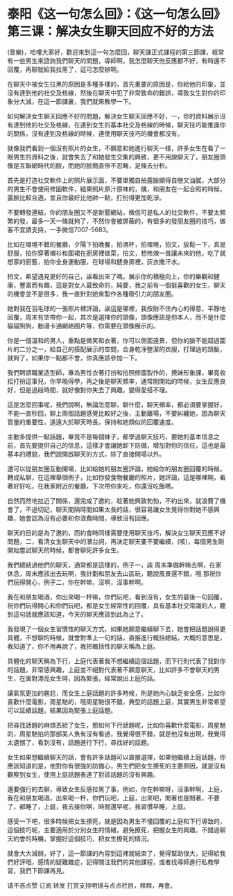 # 泰阳《这一句怎么回》：《这一句怎么回》第三课：解决女生聊天回应不好的方法

(音樂)，哈嘍大家好，歡迎來到這一句怎麼回，聊天課正式課程的第三節課，經常有一些男生來諮詢我們聊天的問題，導師啊，我怎麼聊天他反應都不好，有時還不回覆，再聊就給我拉黑了，這可怎麼辦啊。

在聊天中被女生拉黑的原因是多種多樣的，首先重要的原因是，你給他的印象，並沒有達到他的社交及格線，然後在聊天中犯了非常致命的錯誤，導致女生對你的印象分大減，在這一節課裏，我們就來教學一下。

如何解決女生聊天回應不好的問題，解決女生聊天回應不好，一，你的資料展示沒有達到他的社交及格線，在達到女生的基本社交及格線的時候，聊天技巧能推進你的關係，沒有達到及格線的時候，連使用聊天技巧的機會都沒有。

就像我們看到一個沒有照片的女生，不願意和她進行聊天一樣，許多女生在看了一眼男生的資料之後，就會失去了和她發生交集的興致，更不用說聊天了，朋友圈頭像是互聯網時代的臉，而她的臉簡直慘不忍睹，足條去分析。

首先是打造社交軟件上的照片展示面，不要單獨自拍露臉顯得自戀又油膩，大部分的男生不會使用修圖軟件，結果照片原汁原味的，醜，和朋友在一起合照的時候，露臉比較合適，並且你最好比他帥一點，打扮得更加乾淨。

不要轉發連結，你的朋友圈又不是新聞網站，微信可是私人的社交軟件，不要太頻繁的發，最多一天一條就夠了，不然你會被屏蔽的，有很多的發朋友圈的技巧，做客不宜請支持，一手微信7007-5683。

比如在環境不錯的餐廳，夕陽下拍晚餐，拍酒杯，拍環境，拍文，放鬆一下，真是舒服，拍你穿著襯衫和圍裙在廚房裡做菜，拍文，想修煉一首讓未來的他，吃了就想家的廚藝，拍你全身運動服，在球場和健身房裡，灰衣撒汗水。

拍文，希望遇見更好的自己，誒看出來了嗎，展示你的積極向上，你的樂觀和健康，豐富而有趣，這是對女人最致命的，純要，我之前有一個挺喜歡的女生，聊天的機會並不是很多，我一直針對她來製作各種吸引力的朋友圈。

她對我在羽毛球的一張照片裡評論，誒這是哪裡，我按耐不住內心的得意，平靜地回覆，周末有空帶你一起，其次是選擇你的頭像，頭像應該是你本人，而不是什麼貓貓狗狗，動漫卡通網絡圖片等，你需要在頭像展示的。

你是一個溫和的男人，重點是微笑和衣著，你可以側面遠景，但你的臉不能超過圖片的二分之一，給自己的搭配展示的空間，合身乾淨整潔的衣服，打理過的頭髮，就夠了，如果你一點都不會，你真應該參加一下。

我們聘請職業造型師，專為男性衣著打扮和拍照修圖製作的，撩妹形象課，畢竟收拾打扮這事兒，你早晚得學，再之後是聊天頻率，通常剛開始的時候，女生反應良好，但是過段時間，就好像對你失去了興趣，變得愛搭不理。

這是怎麼回事呢，我們說啊，無論怎麼聊，聊什麼，聊天頻率，都必須要掌握好，不能一直秒回，聊上兩個話題感覺比較好之後，主動離場，不要糾纏她，因為聊天質量的重要性，遠遠大於聊天時長，保持和她類似的回覆速度。

主動多提供一點話題，畢竟不是每個妹子，都學過聊天技巧，要她的基本信息之前，首先要提供自己的信息，這樣才會讓她卸下防備，增加對你的信任，這也是最基本的禮貌，我們說開啟聊天的方式，除了直接開場以外。

還可以從朋友圈互動開場，比如給她的朋友圈評論，她給你的朋友圈回覆的時候，轉成私聊，在這裡舉個例子，比如你發食物餐廳的照片，她評論，這是哪裡啊，看著好好吃，在我家附近的餐廳，下次帶你來吃，你還沒吃飯嗎。

自然而然地拉近了關係，還完成了邀約，趁著她興致勃勃，不約出來，就浪費了機會了，不過切記，聊天間隔時間如果太長的話，很容易讓女生覺得你對她不感興趣，她會認為沒有必要和你浪費時間，導致沒有回應。

聊天的目的是為了邀約，而約會時同樣需要使用聊天技巧，解決女生聊天回應不好問題，二，看清女生聊天中的潛台詞，再決定聊天要不要繼續，(咳)，每個男生剛開始嘗試聊天的時候，都會聊死許多女生。

我們總結過他們的聊天，通常都是這樣的，例子一，誒 周末準備幹嘛去啊，在家休息，周末應該出去玩啊，我計劃和朋友去山區玩，聽說風景還不錯，哦 那祝你們玩得開心，例子二，你在幹嘛，沒啊，沒事幹啊。

我在和朋友喝酒，你出來喝一杯嘛，你們玩吧，看到沒有，女生的最後一句回覆，祝你們玩得開心和你們玩吧，都是女生經常性的回覆，具有基本社交常識的人，聽到這句話就應該知道，今天的聊天應該到此為止了。

我發現了一個女生習慣性的聊天方式，如果她願意繼續聊下去，她會把話題說得更具體，不想聊的時候，就會對準上一句的話，直接進行概括總結，大概的意思是，我知道了，你不用再說了，我把概括性的聊天稱為上庭。

具體化的聊天稱為下行，上庭代表著我不想繼續這個話題，而下行則代表了我對你的話題，非常感興趣，上庭並不絕對代表著不願意聊天，比如許多不會聊天的男生，在面對漂亮女生時，因為緊張，經常說出上庭的話。

讓氣氛更加的尷尬，而女生上庭話題的許多時候，則是她內心缺乏安全感，比如你喜歡什麼電影，周星馳的，哦周星馳很不錯，典型的話題上庭，其實男生非常希望可以延續話題，結果因為緊張上庭話題。

把尋找話題的麻煩丟給了女生，那如何下行話題呢，比如你喜歡什麼電影，周星馳的，周星馳拍的那部美人魚有沒有看過，我覺得很不錯，就是他沒有出現，我覺得太遺憾了，看到沒有，話題進行下行，尋找好的話題。

女生如果想繼續聊天的話，會有許多話題可以直接選擇，如果他繼續上庭話題，你應該知道的是，他對你有很強的防備心，男生們把女生撩死的主要原因，就是沒有觀察到女生，使用上庭話題表達了對該話題的沒有興趣。

還要強行的去聊，導致女生反感拉黑了事，例如，你在幹嘛呀，沒事幹啊，上庭，我在和朋友喝酒，出來喝一杯，你們玩吧，上庭，出來吧，閒著也是閒著，不要了，都睡了，上庭，我去接你啊，時間還早呢，我習慣早睡，上庭。

感受一下吧，很多時候把女生撩死，就是因為男生不懂回覆的上庭和下行導致的，這個技巧呢，主要適用於分別女生的情緒，避免撩死，把握女生的興趣，不錯過聊天約會的時機，掌握好這個技巧，把女生撩死的情況。

就會大大減弱，好了，這一節課的內容到這裡就結束了，覺得幫助很大，記得給我們好評哦，感情的疑難雜症，記得關注我們的其他課程，或者找導師進行私教學習，我們下節課再見。

请不吝点赞 订阅 转发 打赏支持明镜与点点栏目，拜拜，再會。